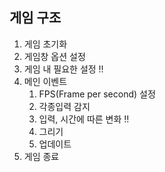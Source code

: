 ## 게임 구조

1. 게임 초기화
2. 게임창 옵션 설정
3. 게임 내 필요한 설정 !!
4. 메인 이벤트
   1. FPS(Frame per second) 설정
   2. 각종입력 감지
   3. 입력, 시간에 따른 변화 !!
   4. 그리기
   5. 업데이트
5. 게임 종료
